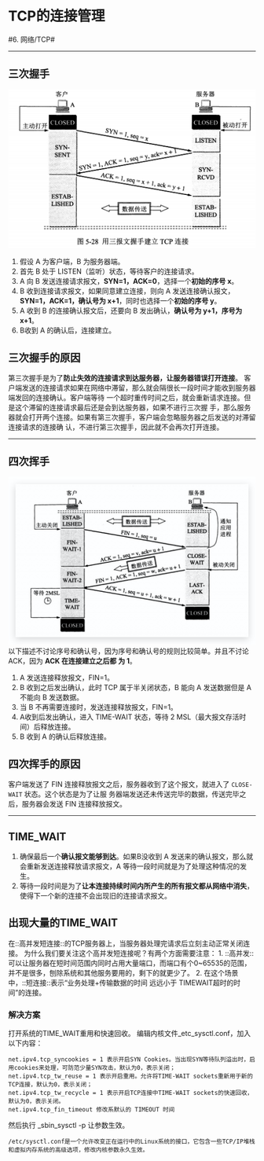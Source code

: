 # TCP的连接管理
#6. 网络/TCP#
- - - -
## 三次握手
![](TCP%E7%9A%84%E8%BF%9E%E6%8E%A5%E7%AE%A1%E7%90%86/%E4%B8%89%E6%AC%A1%E6%8F%A1%E6%89%8B.jpeg)
1. 假设 A 为客户端，B 为服务器端。
2. 首先 B 处于 LISTEN（监听）状态，等待客户的连接请求。 
3. A 向 B 发送连接请求报文，**SYN=1，ACK=0**，选择一个**初始的序号 x**。 
4. B 收到连接请求报文，如果同意建立连接，则向 A 发送连接确认报文，**SYN=1，ACK=1，确认号为 x+1**，同时也选择一个**初始的序号 y**。 
5. A 收到 B 的连接确认报文后，还要向 B 发出确认，**确认号为 y+1，序号为 x+1**。
6. B收到 A 的确认后，连接建立。

## 三次握手的原因
第三次握手是为了**防止失效的连接请求到达服务器，让服务器错误打开连接**。
客户端发送的连接请求如果在网络中滞留，那么就会隔很长一段时间才能收到服务器端发回的连接确认。客户端等待 一个超时重传时间之后，就会重新请求连接。但是这个滞留的连接请求最后还是会到达服务器，如果不进行三次握 手，那么服务器就会打开两个连接。如果有第三次握手，客户端会忽略服务器之后发送的对滞留连接请求的连接确 认，不进行第三次握手，因此就不会再次打开连接。
- - - -
## 四次挥手
![](TCP%E7%9A%84%E8%BF%9E%E6%8E%A5%E7%AE%A1%E7%90%86/E8FFE831-458C-4067-A8CB-9B0E858A6D7C.png)
以下描述不讨论序号和确认号，因为序号和确认号的规则比较简单。并且不讨论 ACK，因为 **ACK 在连接建立之后都 为 1**。
1. A 发送连接释放报文，FIN=1。 
2. B 收到之后发出确认，此时 TCP 属于半关闭状态，B 能向 A 发送数据但是 A 不能向 B 发送数据。 
3. 当 B 不再需要连接时，发送连接释放报文，FIN=1。
4. A收到后发出确认，进入 TIME-WAIT 状态，等待 2 MSL（最大报文存活时间）后释放连接。 
5. B 收到 A 的确认后释放连接。

## 四次挥手的原因
客户端发送了 FIN 连接释放报文之后，服务器收到了这个报文，就进入了 `CLOSE-WAIT` 状态。这个状态是为了让服 务器端发送还未传送完毕的数据，传送完毕之后，服务器会发送 FIN 连接释放报文。
- - - -
## TIME_WAIT
1. 确保最后一个**确认报文能够到达**。如果B没收到 A 发送来的确认报文，那么就会重新发送连接释放请求报文，A 等待一段时间就是为了处理这种情况的发生。 
2. 等待一段时间是为了**让本连接持续时间内所产生的所有报文都从网络中消失**，使得下一个新的连接不会出现旧的连接请求报文。

## 出现大量的TIME_WAIT
在::高并发短连接::的TCP服务器上，当服务器处理完请求后立刻主动正常关闭连接。
为什么我们要关注这个高并发短连接呢？有两个方面需要注意：
	1. ::高并发::可以让服务器在短时间范围内同时占用大量端口，而端口有个0~65535的范围，并不是很多，刨除系统和其他服务要用的，剩下的就更少了。
	2. 在这个场景中，::短连接::表示“业务处理+传输数据的时间 远远小于 TIMEWAIT超时的时间”的连接。
### 解决方案
打开系统的TIME_WAIT重用和快速回收。
编辑内核文件_etc_sysctl.conf，加入以下内容：
```
net.ipv4.tcp_syncookies = 1 表示开启SYN Cookies。当出现SYN等待队列溢出时，启用cookies来处理，可防范少量SYN攻击，默认为0，表示关闭；
net.ipv4.tcp_tw_reuse = 1 表示开启重用。允许将TIME-WAIT sockets重新用于新的TCP连接，默认为0，表示关闭；
net.ipv4.tcp_tw_recycle = 1 表示开启TCP连接中TIME-WAIT sockets的快速回收，默认为0，表示关闭。
net.ipv4.tcp_fin_timeout 修改系默认的 TIMEOUT 时间
```
然后执行 _sbin_sysctl -p 让参数生效。
```
/etc/sysctl.conf是一个允许改变正在运行中的Linux系统的接口，它包含一些TCP/IP堆栈和虚拟内存系统的高级选项，修改内核参数永久生效。
```

